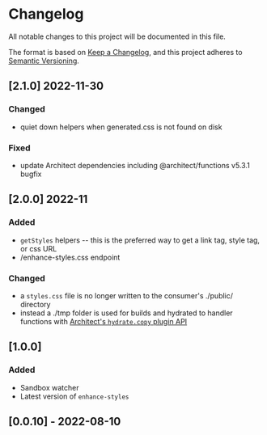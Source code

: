 # Changelog

All notable changes to this project will be documented in this file.

The format is based on [Keep a Changelog](https://keepachangelog.com/en/1.0.0/),
and this project adheres to [Semantic Versioning](https://semver.org/spec/v2.0.0.html).

## [2.1.0] 2022-11-30

### Changed

- quiet down helpers when generated.css is not found on disk

### Fixed

- update Architect dependencies including @architect/functions v5.3.1 bugfix

## [2.0.0] 2022-11

### Added

- `getStyles` helpers -- this is the preferred way to get a link tag, style tag, or css URL
- /enhance-styles.css endpoint

### Changed

- a `styles.css` file is no longer written to the consumer's ./public/ directory
- instead a ./tmp folder is used for builds and hydrated to handler functions with [Architect's `hydrate.copy` plugin API](https://arc.codes/docs/en/guides/plugins/hydrate)

## [1.0.0]

### Added

- Sandbox watcher
- Latest version of `enhance-styles`

## [0.0.10] - 2022-08-10
